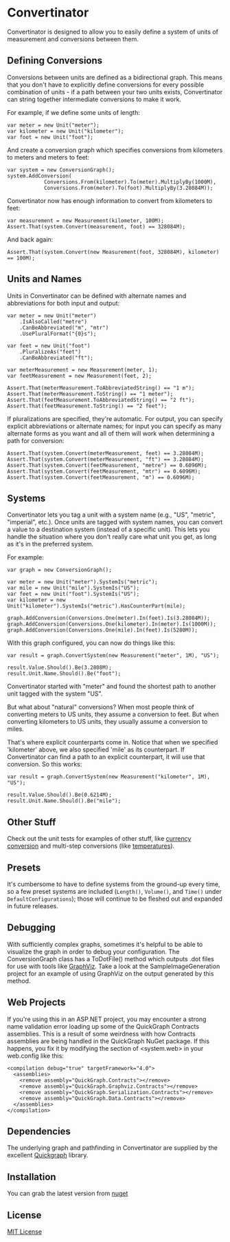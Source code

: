 # Convertinator #

Convertinator is designed to  allow you to easily define a system of units of measurement and conversions between them. 

## Defining Conversions ##

Conversions between units are defined as a bidirectional graph. This means that you don't have to explicitly define conversions for every possible combination of units - if a path between your two units exists, Convertinator can string together intermediate conversions to make it work.

For example, if we define some units of length:

	var meter = new Unit("meter");
	var kilometer = new Unit("kilometer");
	var foot = new Unit("foot");

And create a conversion graph which specifies conversions from kilometers to meters and meters to feet:

	var system = new ConversionGraph();
	system.AddConversion(
                Conversions.From(kilometer).To(meter).MultiplyBy(1000M),
                Conversions.From(meter).To(foot).MultiplyBy(3.28084M));
	
Convertinator now has enough information to convert from kilometers to feet:

	var measurement = new Measurement(kilometer, 100M);
	Assert.That(system.Convert(measurement, foot) == 328084M); 

And back again:

	Assert.That(system.Convert(new Measurement(foot, 328084M), kilometer) == 100M);


## Units and Names ##

Units in Convertinator can be defined with alternate names and abbreviations for both input and output:
	
	var meter = new Unit("meter")
		.IsAlsoCalled("metre")
		.CanBeAbbreviated("m", "mtr")
		.UsePluralFormat("{0}s");
	
	var feet = new Unit("foot")
		.PluralizeAs("feet")
		.CanBeAbbreviated("ft");

	var meterMeasurement = new Measurement(meter, 1);
	var feetMeasurement = new Measurement(feet, 2);
	
	Assert.That(meterMeasurement.ToAbbreviatedString() == "1 m");
	Assert.That(meterMeasurement.ToString() == "1 meter");
	Assert.That(feetMeasurement.ToAbbreviatedString() == "2 ft");
	Assert.That(feetMeasurement.ToString() == "2 feet");

If pluralizations are specified, they're automatic. For output, you can specify explicit abbreviations or alternate names; for input you can specify as many alternate forms as you want and all of them will work when determining a path for conversion:

	Assert.That(system.Convert(meterMeasurement, feet) == 3.28084M);
	Assert.That(system.Convert(meterMeasurement, "ft") == 3.28084M);
	Assert.That(system.Convert(feetMeasurement, "metre") == 0.6096M);
	Assert.That(system.Convert(feetMeasurement, "mtr") == 0.6096M);
	Assert.That(system.Convert(feetMeasurement, "m") == 0.6096M);

## Systems ##

Convertinator lets you tag a unit with a system name (e.g., "US", "metric", "imperial", etc.). Once units are tagged with system names, you can convert a value to a destination system (instead of a specific unit). This lets you handle the situation where you don't really care what unit you get, as long as it's in the preferred system.

For example:

	var graph = new ConversionGraph();
	
	var meter = new Unit("meter").SystemIs("metric");
	var mile = new Unit("mile").SystemIs("US");
	var feet = new Unit("foot").SystemIs("US");
	var kilometer = new Unit("kilometer").SystemIs("metric").HasCounterPart(mile);
	
	graph.AddConversion(Conversions.One(meter).In(feet).Is(3.28084M));
	graph.AddConversion(Conversions.One(kilometer).In(meter).Is(1000M));
	graph.AddConversion(Conversions.One(mile).In(feet).Is(5280M));

With this graph configured, you can now do things like this:

	var result = graph.ConvertSystem(new Measurement("meter", 1M), "US");

    result.Value.Should().Be(3.2808M);
    result.Unit.Name.Should().Be("foot");

Convertinator started with "meter" and found the shortest path to another unit tagged with the system "US". 

But what about "natural" conversions? When most people think of converting meters to US units, they assume a conversion to feet. But when converting kilometers to US units, they usually assume a conversion to miles. 

That's where explicit counterparts come in. Notice that when we specified 'kilometer' above, we also specified 'mile' as its counterpart. If Convertinator can find a path to an explicit counterpart, it will use that conversion. So this works:

	var result = graph.ConvertSystem(new Measurement("kilometer", 1M), "US");
	
	result.Value.Should().Be(0.6214M);
	result.Unit.Name.Should().Be("mile");

## Other Stuff ##

Check out the unit tests for examples of other stuff, like [currency conversion](https://github.com/hartez/Convertinator/blob/master/Convertinator.Tests/Currencies.cs) and multi-step conversions (like [temperatures](https://github.com/hartez/Convertinator/blob/master/Convertinator.Tests/TemperatureTests.cs)).

## Presets ##

It's cumbersome to have to define systems from the ground-up every time, so a few preset systems are included (`Length()`, `Volume()`, and `Time()` under `DefaultConfigurations`); those will continue to be fleshed out and expanded in future releases.

## Debugging ##

With sufficiently complex graphs, sometimes it's helpful to be able to visualize the graph in order to debug your configuration. The ConversionGraph class has a ToDotFile() method which outputs .dot files for use with tools like [GraphViz](http://www.graphviz.org/). Take a look at the SampleImageGeneration project for an example of using GraphViz on the output generated by this method.

## Web Projects ##
If you're using this in an ASP.NET project, you may encounter a strong name validation error loading up some of the QuickGraph Contracts assemblies. This is a result of some weirdness with how Contracts assemblies are being handled in the QuickGraph NuGet package. If this happens, you fix it by modifying the <compilation> section of <system.web> in your web.config like this:

	<compilation debug="true" targetFramework="4.0">
      <assemblies>
        <remove assembly="QuickGraph.Contracts"></remove>
        <remove assembly="QuickGraph.Graphviz.Contracts"></remove>
        <remove assembly="QuickGraph.Serialization.Contracts"></remove>
        <remove assembly="QuickGraph.Data.Contracts"></remove>
      </assemblies>
    </compilation>

## Dependencies ##

The underlying graph and pathfinding in Convertinator are supplied by the excellent [Quickgraph](http://quickgraph.codeplex.com/ "QuickGraph") library.

## Installation ##
You can grab the latest version from [nuget](https://nuget.org/packages/Convertinator "nuget")

## License ##
[MIT License](https://raw.github.com/hartez/Convertinator/master/license.txt "MIT License")
